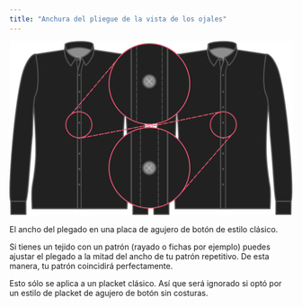 ```yaml
---
title: "Anchura del pliegue de la vista de los ojales"
---
```


![Anchura del pliegue de la vista de los ojales](buttonholeplacketfoldwidth.svg)

El ancho del plegado en una placa de agujero de botón de estilo clásico.

<Note>

Si tienes un tejido con un patrón (rayado o fichas por ejemplo) puedes ajustar el plegado a la mitad del ancho de tu patrón repetitivo.
De esta manera, tu patrón coincidirá perfectamente.

Esto sólo se aplica a un placket clásico. Así que será ignorado si optó por un estilo de placket de agujero de botón sin costuras.

</Note>




